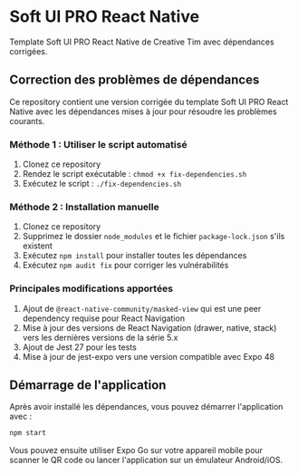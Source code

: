 # Soft UI PRO React Native

Template Soft UI PRO React Native de Creative Tim avec dépendances corrigées.

## Correction des problèmes de dépendances

Ce repository contient une version corrigée du template Soft UI PRO React Native avec les dépendances mises à jour pour résoudre les problèmes courants.

### Méthode 1 : Utiliser le script automatisé

1. Clonez ce repository
2. Rendez le script exécutable : `chmod +x fix-dependencies.sh`
3. Exécutez le script : `./fix-dependencies.sh`

### Méthode 2 : Installation manuelle

1. Clonez ce repository
2. Supprimez le dossier `node_modules` et le fichier `package-lock.json` s'ils existent
3. Exécutez `npm install` pour installer toutes les dépendances
4. Exécutez `npm audit fix` pour corriger les vulnérabilités

### Principales modifications apportées

1. Ajout de `@react-native-community/masked-view` qui est une peer dependency requise pour React Navigation
2. Mise à jour des versions de React Navigation (drawer, native, stack) vers les dernières versions de la série 5.x
3. Ajout de Jest 27 pour les tests
4. Mise à jour de jest-expo vers une version compatible avec Expo 48

## Démarrage de l'application

Après avoir installé les dépendances, vous pouvez démarrer l'application avec :

```bash
npm start
```

Vous pouvez ensuite utiliser Expo Go sur votre appareil mobile pour scanner le QR code ou lancer l'application sur un émulateur Android/iOS.
